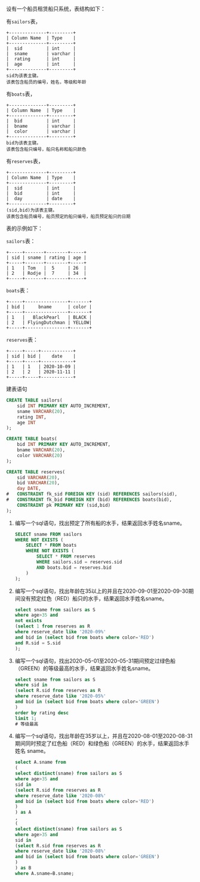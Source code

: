 设有一个船员租赁船只系统，表结构如下：

有`sailors`表，

```
+--------------+---------+
| Column Name  | Type    |
+--------------+---------+
|  sid         | int     |
|  sname       | varchar |
|  rating      | int     |
|  age         | int     |
+--------------+---------+
sid为该表主键。
该表包含船员的编号，姓名，等级和年龄
```

有`boats`表，

```
+--------------+---------+
| Column Name  | Type    |
+--------------+---------+
|  bid         | int     |
|  bname       | varchar |
|  color       | varchar |
+--------------+---------+
bid为该表主键。
该表包含船只编号，船只名称和船只颜色
```

有`reserves`表，

```
+--------------+---------+
| Column Name  | Type    |
+--------------+---------+
|  sid         | int     |
|  bid         | int     |
|  day         | date    |
+--------------+---------+
(sid,bid)为该表主键。
该表包含船员编号，船员预定的船只编号，船员预定船只的日期
```

表的示例如下：

`sailors`表：

```
+-----+-------+--------+-----+
| sid | sname | rating | age |
+-----+-------+--------+-----+
| 1   | Tom   |  5     | 26  |
| 2   | Rodje |  7     | 34  |
+-----+-------+--------+-----+
```

`boats`表：

```
+-----+----------------+-------+
| bid |     bname      | color |
+-----+----------------+-------+
| 1   |   BlackPearl   | BLACK |
| 2   | FlyingDutchman | YELLOW|
+-----+----------------+-------+
```

`reserves`表：

```
+-----+-----+------------+
| sid | bid |    date    |
+-----+-----+------------+
| 1   | 1   | 2020-10-09 |
| 2   | 2   | 2020-11-11 |
+-----+-----+------------+
```

建表语句

```sql
CREATE TABLE sailors(
	sid INT PRIMARY KEY AUTO_INCREMENT,
	sname VARCHAR(20),
	rating INT,
	age INT
);

CREATE TABLE boats(
	bid INT PRIMARY KEY AUTO_INCREMENT,
	bname VARCHAR(20),
	color VARCHAR(20)
);

CREATE TABLE reserves(
	sid VARCHAR(20), 
	bid VARCHAR(20), 
	day DATE,
# 	CONSTRAINT fk_sid FOREIGN KEY (sid) REFERENCES sailors(sid),
# 	CONSTRAINT fk_bid FOREIGN KEY (bid) REFERENCES boats(bid),
	CONSTRAINT pk PRIMARY KEY (sid,bid)
);
```

1. 编写一个sql语句，找出预定了所有船的水手，结果返回水手姓名sname。
	
	```sql
	SELECT sname FROM sailors
	WHERE NOT EXISTS (
		SELECT * FROM boats
		WHERE NOT EXISTS (
			SELECT * FROM reserves 
			WHERE sailors.sid = reserves.sid 
			AND boats.bid = reserves.bid
		)
	);
    ```

2. 编写一个sql语句，找出年龄在35以上的并且在2020-09-01至2020-09-30期间没有预定红色（RED）船只的水手，结果返回水手姓名sname。
   
    ```sql
    select sname from sailors as S
    where age>35 and 
    not exists 
    (select 1 from reserves as R
    where reserve_date like '2020-09%'
    and bid in (select bid from boats where color='RED')
    and R.sid = S.sid
    );
    ```
   
3. 编写一个sql语句，找出2020-05-01至2020-05-31期间预定过绿色船（GREEN）的等级最高的水手，结果返回水手姓名sname。
   
    ```sql
    select sname from sailors as S
    where sid in 
    (select R.sid from reserves as R
    where reserve_date like '2020-05%'
    and bid in (select bid from boats where color='GREEN')
    )
    order by rating desc
    limit 1;
    # 等级最高
    ```
   
4. 编写一个sql语句，找出年龄在35岁以上，并且在2020-08-01至2020-08-31期间同时预定了红色船（RED）和绿色船（GREEN）的水手，结果返回水手姓名 sname。
   
    ```sql
    select A.sname from 
    (
    select distinct(sname) from sailors as S
    where age>35 and 
    sid in
    (select R.sid from reserves as R
    where reserve_date like '2020-08%'
    and bid in (select bid from boats where color='RED')
    )
    ) as A
    ,
    (
    select distinct(sname) from sailors as S
    where age>35 and 
    sid in
    (select R.sid from reserves as R
    where reserve_date like '2020-08%'
    and bid in (select bid from boats where color='GREEN')
    )
    ) as B
    where A.sname=B.sname;
    ```
